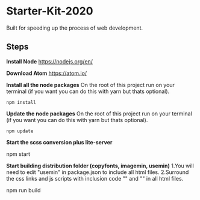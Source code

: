 # Starter-Kit-2020

Built for speeding up the process of web development. 

**Steps**
---------

 **Install Node**
	https://nodejs.org/en/

**Download Atom**
	https://atom.io/

 **Install all the node packages** 
On the root of this project run on your terminal (if you want you can do this with yarn but thats optional).
    
    npm install
    
 **Update the node packages** 
On the root of this project run on your terminal (if you want you can do this with yarn but thats optional).
    
    npm update

**Start the scss conversion plus lite-server**

  npm start

**Start building distribution folder (copyfonts, imagemin, usemin)**
1.You will need to edit "usemin" in package.json to include all html files.
2.Surround the css links and js scripts with inclusion code "<!-- build:css css/main.css --><!-- endbuild -->" and "<!-- build:js js/main.js --><!-- endbuild -->" in all html files.

  npm run build